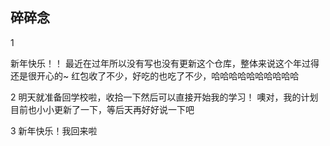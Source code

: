 ## 碎碎念
1

新年快乐！！
最近在过年所以没有写也没有更新这个仓库，整体来说这个年过得还是很开心的~
红包收了不少，好吃的也吃了不少，哈哈哈哈哈哈哈哈哈哈

2
明天就准备回学校啦，收拾一下然后可以直接开始我的学习！
噢对，我的计划目前也小小更新了一下，等后天再好好说一下吧

3
新年快乐！我回来啦